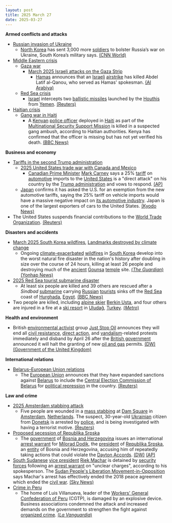 ```yaml
---
layout: post
title: 2025 March 27
date: 2025-03-27
---
```



**Armed conflicts and attacks**

* [Russian invasion of Ukraine](https://en.wikipedia.org/wiki/Russian_invasion_of_Ukraine "Russian invasion of Ukraine")
  + [North Korea](https://en.wikipedia.org/wiki/North_Korea "North Korea") has sent 3,000 more [soldiers](https://en.wikipedia.org/wiki/Korean_People%27s_Army "Korean People's Army") to bolster Russia’s war on Ukraine, South Korea’s military says. [(CNN World)](https://edition.cnn.com/2025/03/27/europe/north-korea-russia-ukraine-soldiers-intl-hnk/index.html)
* [Middle Eastern crisis](https://en.wikipedia.org/wiki/Middle_Eastern_crisis_%282023%E2%80%93present%29 "Middle Eastern crisis (2023–present)")
  + [Gaza war](https://en.wikipedia.org/wiki/Gaza_war "Gaza war")
    - [March 2025 Israeli attacks on the Gaza Strip](https://en.wikipedia.org/wiki/March_2025_Israeli_attacks_on_the_Gaza_Strip "March 2025 Israeli attacks on the Gaza Strip")
      * [Hamas](https://en.wikipedia.org/wiki/Hamas "Hamas") announces that an [Israeli](https://en.wikipedia.org/wiki/Israeli_Defence_Forces "Israeli Defence Forces") [airstrike](https://en.wikipedia.org/wiki/Airstrike "Airstrike") has killed Abdel Latif al-Qanou, who served as Hamas' spokesman. [(Al Arabiya)](https://english.alarabiya.net/News/middle-east/2025/03/27/hamas-spokesperson-qanoua-killed-in-israeli-airstrike-hamas-media-)
  + [Red Sea crisis](https://en.wikipedia.org/wiki/Red_Sea_crisis "Red Sea crisis")
    - [Israel](https://en.wikipedia.org/wiki/Israel "Israel") intercepts two [ballistic missiles](https://en.wikipedia.org/wiki/Ballistic_missile "Ballistic missile") launched by the [Houthis](https://en.wikipedia.org/wiki/Houthis "Houthis") from [Yemen](https://en.wikipedia.org/wiki/Yemen "Yemen"). [(Reuters)](https://www.reuters.com/world/middle-east/sirens-sounded-israel-after-projectile-launched-yemen-military-says-2025-03-27/)
* [Haitian crisis](https://en.wikipedia.org/wiki/Haitian_crisis_%282018%E2%80%93present%29 "Haitian crisis (2018–present)")
  + [Gang war in Haiti](https://en.wikipedia.org/wiki/Gang_war_in_Haiti "Gang war in Haiti")
    - A [Kenyan](https://en.wikipedia.org/wiki/Kenya "Kenya") [police officer](https://en.wikipedia.org/wiki/Kenya_Police "Kenya Police") deployed in [Haiti](https://en.wikipedia.org/wiki/Haiti "Haiti") as part of the [Multinational Security Support Mission](https://en.wikipedia.org/wiki/Multinational_Security_Support_Mission "Multinational Security Support Mission") is killed in a suspected gang ambush, according to Haitian authorities. Kenya has confirmed that the officer is missing but has not yet verified his death. [(BBC News)](https://www.bbc.com/news/articles/cj0ql5yq167o)

**Business and economy**

* [Tariffs in the second Trump administration](https://en.wikipedia.org/wiki/Tariffs_in_the_second_Trump_administration "Tariffs in the second Trump administration")
  + [2025 United States trade war with Canada and Mexico](https://en.wikipedia.org/wiki/2025_United_States_trade_war_with_Canada_and_Mexico "2025 United States trade war with Canada and Mexico")
    - [Canadian Prime Minister](https://en.wikipedia.org/wiki/Prime_Minister_of_Canada "Prime Minister of Canada") [Mark Carney](https://en.wikipedia.org/wiki/Mark_Carney "Mark Carney") says a 25% [tariff](https://en.wikipedia.org/wiki/Tariff "Tariff") on [automotive](https://en.wikipedia.org/wiki/Automotive_industry "Automotive industry") imports to the [United States](https://en.wikipedia.org/wiki/United_States "United States") is a "direct attack" on his country by the [Trump administration](https://en.wikipedia.org/wiki/Second_presidency_of_Donald_Trump "Second presidency of Donald Trump") and vows to respond. [(AP)](https://apnews.com/article/canada-carney-trump-trade-war-a1ed1bb3bb9d69cc4d88eaeabe3ac16b)
  + [Japan](https://en.wikipedia.org/wiki/Japan "Japan") confirms it has asked the U.S. for an exemption from the new automotive tariffs, saying the 25% tariff on vehicle imports would have a massive negative impact on [its automotive industry](https://en.wikipedia.org/wiki/Automotive_industry_in_Japan "Automotive industry in Japan"). Japan is one of the largest exporters of cars to the United States. [(Kyodo News)](https://english.kyodonews.net/news/2025/03/5d5b549dc5ca-update1-japan-vows-appropriate-steps-against-us-auto-tariffs.html)
* The United States suspends financial contributions to the [World Trade Organization](https://en.wikipedia.org/wiki/World_Trade_Organization "World Trade Organization"). [(Reuters)](https://www.reuters.com/world/us-suspends-financial-contributions-wto-trade-sources-say-2025-03-27/)

**Disasters and accidents**

* [March 2025 South Korea wildfires](https://en.wikipedia.org/wiki/March_2025_South_Korea_wildfires "March 2025 South Korea wildfires"), [Landmarks destroyed by climate change](https://en.wikipedia.org/wiki/List_of_landmarks_destroyed_or_damaged_by_climate_change "List of landmarks destroyed or damaged by climate change")
  + Ongoing [climate-exacerbated](https://en.wikipedia.org/wiki/Climate_change "Climate change") [wildfires](https://en.wikipedia.org/wiki/Wildfire "Wildfire") in [South Korea](https://en.wikipedia.org/wiki/South_Korea "South Korea") develop into the worst natural fire disaster in the nation's history after doubling in size over the course of 24 hours, killing at least 26 people and destroying much of the [ancient](https://en.wikipedia.org/wiki/Silla "Silla") [Gounsa](https://en.wikipedia.org/wiki/Gounsa "Gounsa") [temple](https://en.wikipedia.org/wiki/Buddhist_temples_in_Korea "Buddhist temples in Korea") site. [(*The Guardian*)](https://www.theguardian.com/world/2025/mar/27/south-korea-fires-death-toll-rises-worst-in-history?CMP=Share_AndroidApp_Other) [(Yonhap News)](https://en.yna.co.kr/view/AEN20250327001953315)
* [2025 Red Sea tourist submarine disaster](https://en.wikipedia.org/wiki/2025_Red_Sea_tourist_submarine_disaster "2025 Red Sea tourist submarine disaster")
  + At least six people are killed and 39 others are rescued after a *Sindbad* [submarine](https://en.wikipedia.org/wiki/Submarine "Submarine") carrying [Russian](https://en.wikipedia.org/wiki/Russia "Russia") [tourists](https://en.wikipedia.org/wiki/Tourism_in_Egypt "Tourism in Egypt") sinks off the [Red Sea](https://en.wikipedia.org/wiki/Red_Sea "Red Sea") coast of [Hurghada](https://en.wikipedia.org/wiki/Hurghada "Hurghada"), [Egypt](https://en.wikipedia.org/wiki/Egypt "Egypt"). [(BBC News)](https://www.bbc.co.uk/news/live/clynd93449kt)
* Two people are killed, including [alpine skier](https://en.wikipedia.org/wiki/Alpine_skiing "Alpine skiing") [Berkin Usta](https://en.wikipedia.org/wiki/Berkin_Usta "Berkin Usta"), and four others are injured in a fire at a [ski resort](https://en.wikipedia.org/wiki/Ski_resort "Ski resort") in [Uludağ](https://en.wikipedia.org/wiki/Uluda%C4%9F "Uludağ"), [Turkey](https://en.wikipedia.org/wiki/Turkey "Turkey"). [(*Metro*)](https://metro.co.uk/2025/03/27/olympic-skier-25-father-killed-fire-abandoned-ski-resort-hotel-22805146)

**Health and environment**

* British [environmental activist](https://en.wikipedia.org/wiki/Environmental_activist "Environmental activist") group [Just Stop Oil](https://en.wikipedia.org/wiki/Just_Stop_Oil "Just Stop Oil") announces they will end all [civil resistance](https://en.wikipedia.org/wiki/Civil_resistance "Civil resistance"), [direct action](https://en.wikipedia.org/wiki/Direct_action "Direct action"), and [vandalism](https://en.wikipedia.org/wiki/Vandalism "Vandalism")-related protests immediately and disband by April 26 after the [British government](https://en.wikipedia.org/wiki/Government_of_the_United_Kingdom "Government of the United Kingdom") announced it will halt the granting of new [oil and gas](https://en.wikipedia.org/wiki/Petroleum_industry "Petroleum industry") permits. [(DW)](https://www.dw.com/en/just-stop-oil-to-end-disruptive-climate-protests/a-72057363) [(Government of the United Kingdom)](https://www.gov.uk/government/consultations/building-the-north-seas-energy-future/building-the-north-seas-energy-future-consultation-document-accessible-webpage)

**International relations**

* [Belarus–European Union relations](https://en.wikipedia.org/wiki/Belarus%E2%80%93European_Union_relations "Belarus–European Union relations")
  + The [European Union](https://en.wikipedia.org/wiki/European_Union "European Union") announces that they have expanded sanctions against [Belarus](https://en.wikipedia.org/wiki/Belarus "Belarus") to include the [Central Election Commission of Belarus](https://en.wikipedia.org/wiki/Central_Election_Commission_of_Belarus "Central Election Commission of Belarus") for [political repression](https://en.wikipedia.org/wiki/Political_repression "Political repression") in the country. [(Reuters)](https://www.reuters.com/world/europe/eu-expands-sanctions-against-belarus-over-political-oppression-2025-03-27/)

**Law and crime**

* [2025 Amsterdam stabbing attack](https://en.wikipedia.org/wiki/2025_Amsterdam_stabbing_attack "2025 Amsterdam stabbing attack")
  + Five people are wounded in a [mass stabbing](https://en.wikipedia.org/wiki/Mass_stabbing "Mass stabbing") at [Dam Square](https://en.wikipedia.org/wiki/Dam_Square "Dam Square") in [Amsterdam](https://en.wikipedia.org/wiki/Amsterdam "Amsterdam"), [Netherlands](https://en.wikipedia.org/wiki/Netherlands "Netherlands"). The suspect, 30-year-old [Ukrainian](https://en.wikipedia.org/wiki/Ukrainians "Ukrainians") citizen from [Donetsk](https://en.wikipedia.org/wiki/Donetsk "Donetsk") is arrested by [police](https://en.wikipedia.org/wiki/National_Police_Corps_%28Netherlands%29 "National Police Corps (Netherlands)"), and is being investigated with having a terrorist motive. [(Reuters)](https://www.reuters.com/world/europe/several-people-wounded-stabbing-near-amsterdams-dam-square-2025-03-27/)
* [Proposed secession of Republika Srpska](https://en.wikipedia.org/wiki/Proposed_secession_of_Republika_Srpska "Proposed secession of Republika Srpska")
  + The [government](https://en.wikipedia.org/wiki/Government_of_Bosnia_and_Herzegovina "Government of Bosnia and Herzegovina") of [Bosnia and Herzegovina](https://en.wikipedia.org/wiki/Bosnia_and_Herzegovina "Bosnia and Herzegovina") issues an international [arrest warrant](https://en.wikipedia.org/wiki/Arrest_warrant "Arrest warrant") for [Milorad Dodik](https://en.wikipedia.org/wiki/Milorad_Dodik "Milorad Dodik"), the [president](https://en.wikipedia.org/wiki/President_of_Republika_Srpska "President of Republika Srpska") of [Republika Srpska](https://en.wikipedia.org/wiki/Republika_Srpska "Republika Srpska"), an [entity](https://en.wikipedia.org/wiki/Political_divisions_of_Bosnia_and_Herzegovina "Political divisions of Bosnia and Herzegovina") of Bosnia and Herzegovina, accusing him of repeatedly taking actions that could violate the [Dayton Accords](https://en.wikipedia.org/wiki/Dayton_Agreement "Dayton Agreement"). [(DW)](https://www.dw.com/en/bosnia-issues-international-arrest-warrant-for-milorad-dodik/a-72060737) [(AP)](https://apnews.com/article/bosnia-serbs-dodik-arrest-warrant-a275f3ca18b5e157af31eaabb6ea92a3)
* [South Sudanese](https://en.wikipedia.org/wiki/South_Sudan "South Sudan") [vice president](https://en.wikipedia.org/wiki/Vice_President_of_South_Sudan "Vice President of South Sudan") [Riek Machar](https://en.wikipedia.org/wiki/Riek_Machar "Riek Machar") is detained by [security forces](https://en.wikipedia.org/wiki/South_Sudan_People%27s_Defence_Forces "South Sudan People's Defence Forces") following an [arrest warrant](https://en.wikipedia.org/wiki/Arrest_warrant "Arrest warrant") on "unclear charges", according to his spokesperson. The [Sudan People's Liberation Movement-in-Opposition](https://en.wikipedia.org/wiki/Sudan_People%27s_Liberation_Movement-in-Opposition "Sudan People's Liberation Movement-in-Opposition") says Machar's arrest has effectively ended the 2018 peace agreement which ended the [civil war](https://en.wikipedia.org/wiki/South_Sudanese_Civil_War "South Sudanese Civil War"). [(Sky News)](https://news.sky.com/story/south-sudan-opposition-leader-riek-machar-detained-amid-warnings-of-renewed-civil-war-in-worlds-youngest-country-13336474)
* [Crime in Peru](https://en.wikipedia.org/wiki/Crime_in_Peru "Crime in Peru")
  + The home of Luis Villanueva, leader of the [Workers' General Confederation of Peru](https://en.wikipedia.org/wiki/Confederaci%C3%B3n_General_de_Trabajadores_del_Per%C3%BA "Confederación General de Trabajadores del Perú") (CGTP), is damaged by an explosive device. Business associations condemned the attack and increased demands on the government to strengthen the fight against [organized crime](https://en.wikipedia.org/wiki/Organized_crime "Organized crime"). [(*La Vanguardia*)](https://www.lavanguardia.com/vida/20250328/10527369/maximo-lider-sindical-peru-sufre-ataque-explosivos-casa-agenciaslv20250328.html)
